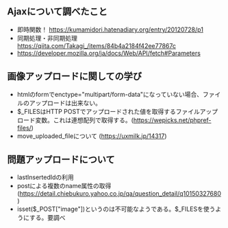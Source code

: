## Ajaxについて調べたこと
- 即時関数！ https://kumamidori.hatenadiary.org/entry/20120728/p1
- 同期処理・非同期処理 https://qiita.com/Takagi_/items/84b4a2184f42ee77867c
- https://developer.mozilla.org/ja/docs/Web/API/fetch#Parameters

## 画像アップロードに関しての学び
- htmlのformでenctype="multipart/form-data"になっていない場合、ファイルのアップロードは出来ない。
- $_FILESはHTTP POSTでアップロードされた値を取得するファイルアップロード変数。これは連想配列で取得する。(https://wepicks.net/phpref-files/)
- move_uploaded_fileについて (https://uxmilk.jp/14317)

## 問題アップロードについて
- lastInsertedIdの利用
- postによる複数のname属性の取得(https://detail.chiebukuro.yahoo.co.jp/qa/question_detail/q10150327680)
- isset($_POST["image"])というのは不可能なようである。$_FILESを使うようにする。要調べ
